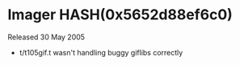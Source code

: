 # Imager HASH(0x5652d88ef6c0)

Released 30 May 2005

- t/t105gif.t wasn't handling buggy giflibs correctly